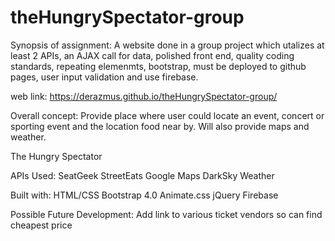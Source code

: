 # theHungrySpectator-group

Synopsis of assignment: A website done in a group project which utalizes at least 2 APIs, an AJAX call for data, polished front end, quality coding standards, repeating elemenmts, bootstrap, must be deployed to github pages, user input validation and use firebase. 


web link: https://derazmus.github.io/theHungrySpectator-group/

Overall concept: Provide place where user could locate an event, concert or sporting event and the location food near by. Will also provide maps and weather. 

 
The Hungry Spectator

APIs Used:
SeatGeek
StreetEats
Google Maps
DarkSky Weather

Built with:
HTML/CSS
Bootstrap 4.0
Animate.css
jQuery
Firebase 

Possible Future Development:
Add link to various ticket vendors so can find cheapest price


